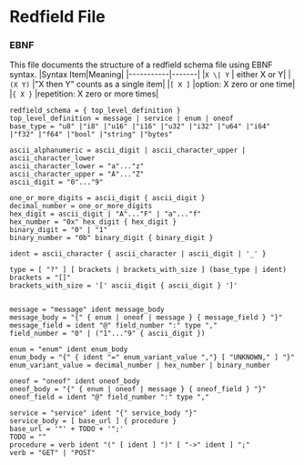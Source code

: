 # Redfield File
### EBNF
This file documents the structure of a redfield schema file using EBNF syntax. 
|Syntax Item|Meaning|
|-----------|-------|
|`X \| Y`          | either X or Y|
|`(X Y)`         |"X then Y" counts as a single item|
|`[ X ]`         |option: X zero or one time|
|`{ X }`         |repetition: X zero or more times|

```
redfield_schema = { top_level_definition }
top_level_definition = message | service | enum | oneof
base_type = "u8" |"i8" |"u16" |"i16" |"u32" |"i32" |"u64" |"i64" |"f32" |"f64" |"bool" |"string" |"bytes"

ascii_alphanumeric = ascii_digit | ascii_character_upper | ascii_character_lower
ascii_character_lower = "a"..."z"
ascii_character_upper = "A"..."Z"
ascii_digit = "0"..."9"

one_or_more_digits = ascii_digit { ascii_digit }
decimal_number = one_or_more_digits
hex_digit = ascii_digit | "A"..."F" | "a"..."f"
hex_number = "0x" hex_digit { hex_digit }
binary_digit = "0" | "1"
binary_number = "0b" binary_digit { binary_digit }

ident = ascii_character { ascii_character | ascii_digit | '_' } 

type = [ "?" ] [ brackets | brackets_with_size ] (base_type | ident)
brackets = "[]"
brackets_with_size = '[' ascii_digit { ascii_digit } ']'


message = "message" ident message_body
message_body = "{" { enum | oneof | message } { message_field } "}"
message_field = ident "@" field_number ":" type ","
field_number = "0" | ("1"..."9" { ascii_digit })

enum = "enum" ident enum_body
enum_body = "{" { ident "=" enum_variant_value ","} [ "UNKNOWN," ] "}"
enum_variant_value = decimal_number | hex_number | binary_number

oneof = "oneof" ident oneof_body
oneof_body = "{" { enum | oneof | message } { oneof_field } "}"
oneof_field = ident "@" field_number ":" type ","

service = "service" ident "{" service_body "}"
service_body = [ base_url ] { procedure }
base_url = '"' + TODO + '";'
TODO = ""
procedure = verb ident "(" [ ident ] ")" [ "->" ident ] ";"
verb = "GET" | "POST"
```
